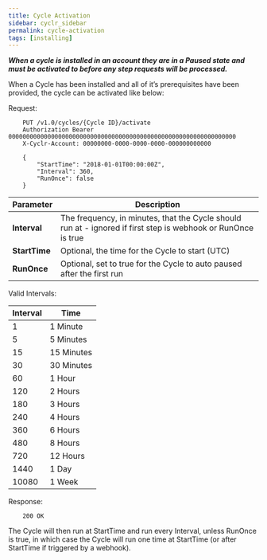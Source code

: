```yaml
---
title: Cycle Activation
sidebar: cyclr_sidebar
permalink: cycle-activation
tags: [installing]
---
```


_**When a cycle is installed in an account they are in a Paused state and must be activated to before any step requests will be processed.**_

When a Cycle has been installed and all of it’s prerequisites have been provided, the cycle can be activated like below:

Request:

````http
    PUT /v1.0/cycles/{Cycle ID}/activate
    Authorization Bearer 0000000000000000000000000000000000000000000000000000000000000000
    X-Cyclr-Account: 00000000-0000-0000-0000-000000000000

    {
        "StartTime": "2018-01-01T00:00:00Z",
        "Interval": 360,
        "RunOnce": false
    }
````

| Parameter | Description |
| --- | --- |
| **Interval** | The frequency, in minutes, that the Cycle should run at - ignored if first step is webhook or RunOnce is true |
| **StartTime** | Optional, the time for the Cycle to start (UTC) |
| **RunOnce** | Optional, set to true for the Cycle to auto paused after the first run |

Valid Intervals:

| Interval | Time |
| --- | --- |
| 1 | 1 Minute |
| 5 | 5 Minutes |
| 15 | 15 Minutes |
| 30 | 30 Minutes |
| 60 | 1 Hour |
| 120 | 2 Hours |
| 180 | 3 Hours |
| 240 | 4 Hours |
| 360 | 6 Hours |
| 480 | 8 Hours |
| 720 | 12 Hours |
| 1440 | 1 Day |
| 10080 | 1 Week |

Response:

```http
    200 OK
```

The Cycle will then run at StartTime and run every Interval, unless RunOnce is true, in which case the Cycle will run one time at StartTime (or after StartTime if triggered by a webhook).

